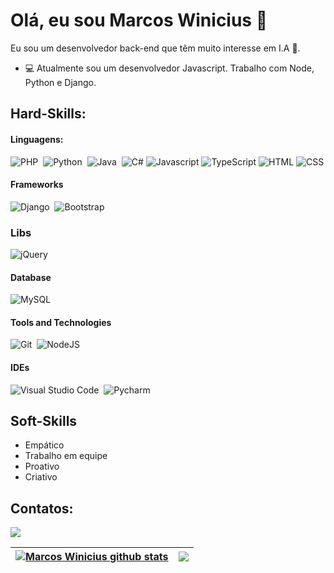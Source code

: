 # Olá, eu sou Marcos Winicius 👋

Eu sou um desenvolvedor back-end que têm muito interesse em I.A 🤖.


- 💻 Atualmente sou um desenvolvedor Javascript. Trabalho com Node, Python e Django.

## Hard-Skills:

#### Linguagens:

![PHP](	https://img.shields.io/badge/PHP-777BB4?style=for-the-badge&logo=php&logoColor=white)&nbsp;
![Python](https://img.shields.io/badge/Python-3776AB?style=for-the-badge&logo=python&logoColor=white)&nbsp;
![Java](https://img.shields.io/badge/java-%23ED8B00.svg?style=for-the-badge&logo=openjdk&logoColor=white)&nbsp;
![C#](https://img.shields.io/badge/C%23-239120?style=for-the-badge&logo=c-sharp&logoColor=white)
![Javascript](https://img.shields.io/badge/JavaScript-323330?style=for-the-badge&logo=javascript&logoColor=F7DF1E)
![TypeScript](https://img.shields.io/badge/TypeScript-007ACC?style=for-the-badge&logo=typescript&logoColor=white)
![HTML](https://img.shields.io/badge/HTML5-E34F26?style=for-the-badge&logo=html5&logoColor=white)
![CSS](https://img.shields.io/badge/CSS3-1572B6?style=for-the-badge&logo=css3&logoColor=white)

#### Frameworks

![Django](https://img.shields.io/badge/Django-092E20?style=for-the-badge&logo=django&logoColor=white)&nbsp;
![Bootstrap](https://img.shields.io/badge/-boostrap-0D1117?style=for-the-badge&logo=bootstrap&labelColor=0D1117)

### Libs
![jQuery](https://img.shields.io/badge/jQuery-0769AD?style=for-the-badge&logo=jquery&logoColor=whit)

#### Database

![MySQL](https://img.shields.io/badge/MySQL-00000F?style=for-the-badge&logo=mysql&logoColor=white)&nbsp;

#### Tools and Technologies

![Git](https://img.shields.io/badge/GIT-E44C30?style=for-the-badge&logo=git&logoColor=white)&nbsp;
![NodeJS](https://img.shields.io/badge/node.js-6DA55F?style=for-the-badge&logo=node.js&logoColor=white)

#### IDEs

![Visual Studio Code](https://img.shields.io/badge/Visual%20Studio%20Code-0078d7.svg?style=for-the-badge&logo=visual-studio-code&logoColor=white)&nbsp;
![Pycharm](https://img.shields.io/badge/pycharm-143?style=for-the-badge&logo=pycharm&logoColor=black&color=black&labelColor=green)

## Soft-Skills
- Empático
- Trabalho em equipe
- Proativo
- Criativo

## Contatos:

<p align = "center">

[<img src="https://img.shields.io/badge/linkedin-%2312100E.svg?&style=for-the-badge&logo=linkedin&logoColor=white&color=black" />](https://www.linkedin.com/in/marcos-winicius-costa-da-silva-pedro-0b25ba317/)
</p>

| <a href="https://github.com/Marcos-Winicius/github-readme-stats"><img align="center" src="https://github-readme-stats.vercel.app/api?username=Marcos-Winicius&show_icons=true&include_all_commits=true&theme=buefy&hide_border=true" alt="Marcos Winicius github stats" /></a> | <a href="https://github.com/Marcos-Winicius/github-readme-stats"><img align="center" src="https://github-readme-stats.vercel.app/api/top-langs/?username=Marcos-Winicius&layout=compact&theme=buefy&hide_border=true" /></a> |
| ------------- | ------------- |
